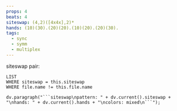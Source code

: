 ```yaml
---
props: 4
beats: 4
siteswap: (4,2)([4x4x],2)*
hands: (10)(30).(20)(20).(10)(20).(20)(30).
tags:
  - sync
  - symm
  - multiplex
---
```


siteswap pair:
```dataview
LIST
WHERE siteswap = this.siteswap
WHERE file.name != this.file.name
```
```dataviewjs
dv.paragraph("```siteswap\npattern: " + dv.current().siteswap + "\nhands: " + dv.current().hands + "\ncolors: mixed\n```");
```
